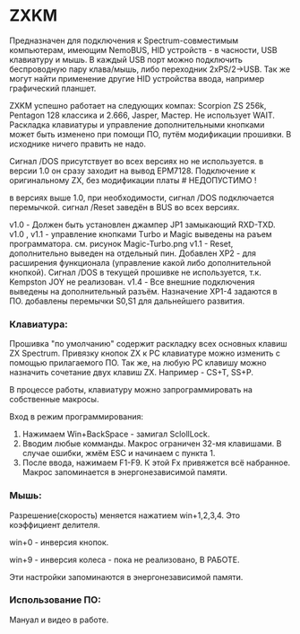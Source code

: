 # ZXKM 

Предназначен для подключения к Spectrum-совместимым компьютерам, имеющим NemoBUS, HID устройств - 
в часности, USB клавиатуру и мышь. В каждый USB порт можно подключить беспроводную пару клава/мышь, 
либо переходник 2xPS/2->USB.
Так же могут найти применение другие HID устройства ввода, например графический планшет.

ZXKM успешно работает на следующих компах: Scorpion ZS 256k, Pentagon 128 классика и 2.666, Jasper, Мастер. 
Не использует WAIT. 
Раскладка клавиатуры и управление дополнительными кнопками может быть изменено при помощи ПО, путём модификации прошивки. 
В исходнике ничего править не надо.

 Сигнал /DOS присутствует во всех версиях но не используется.
 в версии 1.0 он сразу заходит на вывод EPM7128. Подключение к оригинальному ZX, 
 без модификации платы # НЕДОПУСТИМО !
 
 в версиях выше 1.0, при необходимости, сигнал /DOS подключается перемычкой. 
 сигнал /Reset заведён в BUS во всех версиях.

v1.0 - Должен быть установлен джампер JP1 замыкающий RXD-TXD.
v1.0 , v1.1 - управление кнопками Тurbo и Magic выведены на раъем программатора. см. рисунок Magic-Turbo.png
v1.1 - Reset, дополнительно выведен на отдельный пин. Добавлен XP2 - для расширения
функционала (управление какой либо дополнительной кнопкой).
Сигнал /DOS в текущей прошивке не используется, т.к. Kempston JOY не реализован. 
v1.4 - Все внешние подключения выведены на дополнительный разъём. Назначение XP1-4 задаются в ПО.
добавлены перемычки S0,S1 для дальнейшего развития.

### Клавиатура:
Прошивка "по умолчанию" содержит раскладку всех основных клавиш ZX Spectrum. 
Привязку кнопок ZX к РС клавиатуре можно изменить с помощью прилагаемого ПО.
Так же, на любую РС клавишу можно назначить сочетание двух клавиш ZX. Например - СS+T, SS+P.

В процессе работы, клавиатуру можно запрограммировать на собственные макросы.

Вход в режим программирования:
1. Нажимаем Win+BackSpace - замигал SclollLock.
2. Вводим любые комманды. Макрос ограничен 32-мя клавишами.
   В случае ошибки, жмём ESC и начинаем с пункта 1.
3. После ввода, нажимаем F1-F9. К этой Fх привяжется всё набранное.
Макрос запоминается в энергонезависимой памяти.
  
### Мышь: 

Разрешение(скорость) меняется нажатием win+1,2,3,4. Это коэффициент делителя.

win+0 - инверсия кнопок.

win+9 - инверсия колеса - пока не реализовано, В РАБОТЕ.

Эти настройки запоминаются в энергонезависимой памяти.

### Использование ПО:
Мануал и видео в работе.

